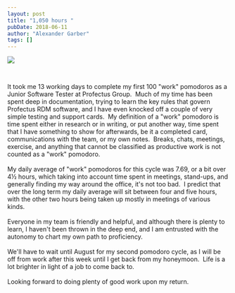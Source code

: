 ```yaml
---
layout: post
title: "1,050 hours "
pubDate: 2018-06-11
author: "Alexander Garber"
tags: []
---
```


<div dir="ltr" style="text-align: left;" trbidi="on">
          <div xmlns="http://www.w3.org/1999/xhtml">
<a href="https://lh3.googleusercontent.com/-z3JTRUynqLM/WxibtLPNcEI/AAAAAAAAa0s/rrJ8uwsiBnUZTKYYbqEBOKr3TlxsXRUGgCHMYCw/s2560/%255BUNSET%255D" onblur="try {parent.deselectBloggerImageGracefully();} catch(e) {}"><img border="0" src="https://lh3.googleusercontent.com/-z3JTRUynqLM/WxibtLPNcEI/AAAAAAAAa0s/rrJ8uwsiBnUZTKYYbqEBOKr3TlxsXRUGgCHMYCw/s640/%255BUNSET%255D" style="cursor: hand; cursor: pointer; display: block; margin: 0px auto 10px; text-align: center;"></a><br><br>It
            took me 13 working days to complete my first 100 "work" pomodoros as a Junior Software Tester at Profectus Group.  Much of my time has been spent deep in documentation, trying to learn the key rules that govern Profectus RDM
            software, and I have even knocked off a couple of very simple testing and support cards.  My definition of a "work" pomodoro is time spent either in research or in writing, or put another way, time spent that I have something to
            show for afterwards, be it a completed card, communications with the team, or my own notes.  Breaks, chats, meetings, exercise, and anything that cannot be classified as productive work is not counted as a "work" pomodoro.<br><br>My
            daily average of "work" pomodoros for this cycle was 7.69, or a bit over 4½ hours, which taking into account time spent in meetings, stand-ups, and generally finding my way around the office, it's not too bad.  I predict that over
            the long term my daily average will sit between four and five hours, with the other two hours being taken up mostly in meetings of various kinds.<br><br>Everyone in my team is friendly and helpful, and although there is plenty to
            learn, I haven't been thrown in the deep end, and I am entrusted with the autonomy to chart my own path to proficiency.<br><br>We'll have to wait until August for my second pomodoro cycle, as I will be off from work after this week
            until I get back from my honeymoon.  Life is a lot brighter in light of a job to come back to.<br><br>Looking forward to doing plenty of good work upon my return.</div>
        </div>
